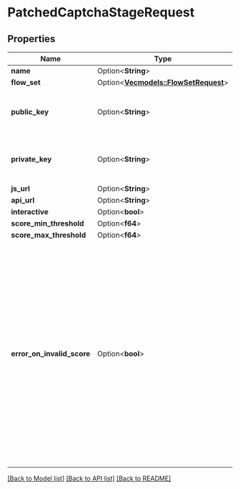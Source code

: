 # PatchedCaptchaStageRequest

## Properties

Name | Type | Description | Notes
------------ | ------------- | ------------- | -------------
**name** | Option<**String**> |  | [optional]
**flow_set** | Option<[**Vec<models::FlowSetRequest>**](FlowSetRequest.md)> |  | [optional]
**public_key** | Option<**String**> | Public key, acquired your captcha Provider. | [optional]
**private_key** | Option<**String**> | Private key, acquired your captcha Provider. | [optional]
**js_url** | Option<**String**> |  | [optional]
**api_url** | Option<**String**> |  | [optional]
**interactive** | Option<**bool**> |  | [optional]
**score_min_threshold** | Option<**f64**> |  | [optional]
**score_max_threshold** | Option<**f64**> |  | [optional]
**error_on_invalid_score** | Option<**bool**> | When enabled and the received captcha score is outside of the given threshold, the stage will show an error message. When not enabled, the flow will continue, but the data from the captcha will be available in the context for policy decisions | [optional]

[[Back to Model list]](../README.md#documentation-for-models) [[Back to API list]](../README.md#documentation-for-api-endpoints) [[Back to README]](../README.md)



